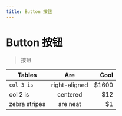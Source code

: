 ```yaml
---
title: Button 按钮
---
```


# Button 按钮

> 按钮

| Tables        | Are           | Cool  |
| ------------- |:-------------:| -----:|
| `col 3 is `     | right-aligned | $1600 |
| col 2 is      | centered      |   $12 |
| zebra stripes | are neat      |    $1 |
